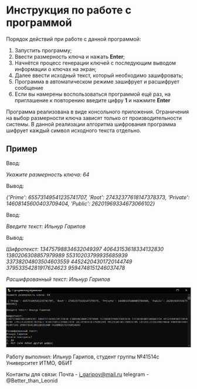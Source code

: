 # Инструкция по работе с программой
Порядок действий при работе с данной программой:

1. Запустить программу;
2. Ввести размерность ключа и нажать **Enter**;
3. Начнётся процесс генерации ключей с последующим выводом информации о ключах на экран;
4. Далее ввести исходный текст, который необходимо зашифровать;
5. Программа в автоматическом режиме зашифрует и расшифрует сообщение
6. Если вы намерены воспользоваться программой ещё раз, на приглашение к повторению введите цифру **1** и нажмите **Enter**

Программа реализована в виде консольного приложения.  Ограничения на выбор размерности ключа зависят только от производительности системы.
В данной реализации алгоритма шифрования программа шифрует каждый символ исходного текста отдельно.

## Пример

Ввод: 

*Укажите размерность ключа: 64*


Вывод:

*{'Prime': 65573149541235741707, 'Root': 27432377618147378373, 'Private': 14608145600403709404, 'Public': 26201969334673066102}*


Ввод: 

*Введите текст: Ильнур Гарипов*

Вывод:

*Шифротекст:*
*13475798834632049397 40643153618334132830 1380206308857979989 55310203799935685939 33738204803504603559 44524204301720144749 37953354281917624623 9594748151246037478*

*Расшифрованный текст:*
*Ильнур Гарипов*

<center><img src="image_2020-11-01_180852.png" alt="position"></center>

Работу выполнил:
Ильнур Гарипов, студент группы №41514c
Университет ИТМО, ФБИТ

Контакты для связи:
Почта - i_garipov@mail.ru
telegram - @Better_than_Leonid
